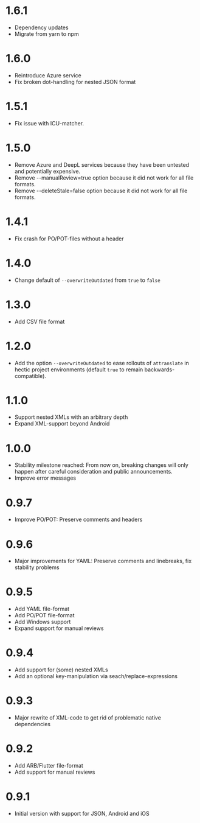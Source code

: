 # 1.6.1

- Dependency updates
- Migrate from yarn to npm

# 1.6.0

- Reintroduce Azure service
- Fix broken dot-handling for nested JSON format

# 1.5.1

- Fix issue with ICU-matcher.

# 1.5.0

- Remove Azure and DeepL services because they have been untested and potentially expensive.
- Remove --manualReview=true option because it did not work for all file formats.
- Remove --deleteStale=false option because it did not work for all file formats.

# 1.4.1

- Fix crash for PO/POT-files without a header

# 1.4.0

- Change default of `--overwriteOutdated` from `true` to `false`

# 1.3.0

- Add CSV file format

# 1.2.0

- Add the option `--overwriteOutdated` to ease rollouts of `attranslate` in hectic project environments (default `true` to remain backwards-compatible).

# 1.1.0

- Support nested XMLs with an arbitrary depth
- Expand XML-support beyond Android

# 1.0.0

- Stability milestone reached: From now on, breaking changes will only happen after careful consideration and public announcements.
- Improve error messages

# 0.9.7

- Improve PO/POT: Preserve comments and headers

# 0.9.6

- Major improvements for YAML: Preserve comments and linebreaks, fix stability problems

# 0.9.5

- Add YAML file-format 
- Add PO/POT file-format 
- Add Windows support 
- Expand support for manual reviews

# 0.9.4

- Add support for (some) nested XMLs
- Add an optional key-manipulation via seach/replace-expressions

# 0.9.3

- Major rewrite of XML-code to get rid of problematic native dependencies

# 0.9.2

- Add ARB/Flutter file-format
- Add support for manual reviews

# 0.9.1

- Initial version with support for JSON, Android and iOS

